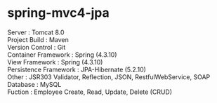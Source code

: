 # spring-mvc4-jpa<br>
Server : Tomcat 8.0 <br>
Project Build : Maven <br>
Version Control : Git <br>
Container Framework : Spring (4.3.10) <br>
View Framework : Spring (4.3.10) <br>
Persistence Framework : JPA-Hibernate (5.2.10) <br>
Other : JSR303 Validator, Reflection, JSON, RestfulWebService, SOAP<br>
Database : MySQL <br>
Fuction : Employee Create, Read, Update, Delete (CRUD)<br>
